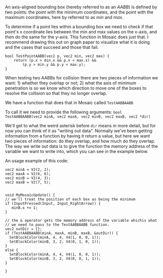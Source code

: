 An axis-aligned bounding box (hereby referred to as an *AABB*) is defined by two points: the point with the minimum coordinates, and the point with the maximum coordinates, here by referred to as *min* and *max*. 

To determine if a point lies within a bounding box we need to check if that point's x coordinate lies between the min and max values on the x-axis, and then do the same for the y-axis. This function in Mosaic does just that. I recommend drawing this out on graph paper to visualize what it is doing and the cases that succeed and those that fail. 

```
bool TestPointAABB(vec2 p, vec2 min, vec2 max) {
    return (p.x > min.x && p.x < max.x) &&
        (p.y > min.y && p.y < max.y);
}
```

When testing two AABBs for collision there are two pieces of information we want: 1) whether they overlap or not; 2) what the axis of minimum penetration is so we know which direction to move one of the boxes to resolve the collision so that they no longer overlap. 

We have a function that does that in Mosaic called `TestAABBAABB`

To call it we need to provide the following arguments: `bool TestAABBAABB(vec2 minA, vec2 maxA, vec2 minB, vec2 maxB, vec2 *dir)`

We'll get to what the weird asterisk before `dir` means in more detail, but for now you can think of it as "writing out data". Normally we've been getting information from a function by having it return a value, but here we want two pieces of information: do they overlap, and how much do they overlap. The way we write out data is to give the function the memory address of the variable we want to write into, which you can see in the example below. 

An usage example of this code: 

```
vec2 minA = V2(2, 2);
vec2 maxA = V2(6, 6);
vec2 minB = V2(4, 3);
vec2 maxB = V2(7, 5);


void MyMosaicUpdate() {
// we'll treat the position of each box as being the minimum
if (InputPressed(Input, Input_RightArrow)) {
   minB.x += 1;
}

// the & operator gets the memory address of the variable whichis what
// we need to pass to the TestAABBAABB function. 
vec2 outDir = {};
if (TestAABBAABB(minA, maxA, minB, maxB, &outDir)) {
  SetBlockColor(minA, 4, 4, V4(1, 0, 0, 1));
  SetBlockColor(minB, 3, 2, V4(0, 1, 0, 1));
}
else {
  SetBlockColor(minA, 4, 4, V4(1, 0, 0, 1));
  SetBlockColor(minB, 3, 2, V4(0, 0, 1, 1));
}

}
```

